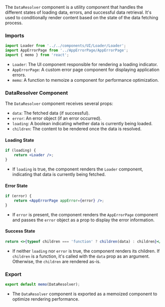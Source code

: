 The `DataResolver` component is a utility component that handles the different states of loading data, errors, and
successful data retrieval. It's used to conditionally render content based on the state of the data fetching process.

### Imports

```jsx static
import Loader from '../../components/UI/Loader/Loader';
import AppErrorPage from '../AppErrorPage/AppErrorPage';
import { memo } from 'react';
```

- `Loader`: The UI component responsible for rendering a loading indicator.
- `AppErrorPage`: A custom error page component for displaying application errors.
- `memo`: A function to memoize a component for performance optimization.

### DataResolver Component

The `DataResolver` component receives several props:

- `data`: The fetched data (if successful).
- `error`: An error object (if an error occurred).
- `loading`: A boolean indicating whether data is currently being loaded.
- `children`: The content to be rendered once the data is resolved.

#### Loading State

```jsx static
if (loading) {
	return <Loader />;
}
```

- If `loading` is true, the component renders the `Loader` component, indicating that data is currently being fetched.

#### Error State

```jsx static
if (error) {
	return <AppErrorPage appError={error} />;
}
```

- If `error` is present, the component renders the `AppErrorPage` component and passes the `error` object as a prop to
  display the error information.

#### Success State

```jsx static
return <>{typeof children === 'function' ? children(data) : children}</>;
```

- If neither `loading` nor `error` is true, the component renders its children. If `children` is a function, it's called
  with the `data` prop as an argument. Otherwise, the `children` are rendered as-is.

### Export

```jsx static
export default memo(DataResolver);
```

- The `DataResolver` component is exported as a memoized component to optimize rendering performance.
